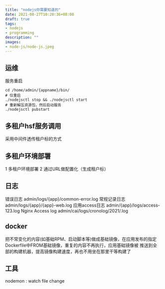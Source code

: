 ```yaml
---
title: "nodejs你需要知道的"
date: 2021-08-27T10:20:36+08:00
draft: true
tags:
- nodejs
- programming
description: ""
images:
- node-js/node-js.jpeg
---
```


## 运维

服务重启

``` shell
cd /home/admin/{appname}/bin/
# 仅重启
./nodejsctl stop && ./nodejsctl start  
# 重新解压资源包，然后启动服务
./nodejsctl pubstart  
```

## 多租户hsf服务调用

采用中间件透传租户标的方式

## 多租户环境部署

1 多租户环境部署
2 通过URL做配置化（生成租户标）

## 日志

错误日志 admin/logs/{app}/common-error.log
常规记录日志  admin/logs/{app}/{app}-web.log
应用access日志 admin/{app}/logs/access-123.log
Nginx Access log admin/cai/logs/cronolog/2021/.log

## docker

把不常变化的内容(如基础RPM、启动脚本等)做成基础镜像，在应用发布的指定Dockerfile中FROM基础镜像，重复的内容不再执行，应用基础镜像被
推送到全部的构建机器，提高镜像构建速度，再也不用坐在那里干等构建了

## 工具

nodemon : watch file change
